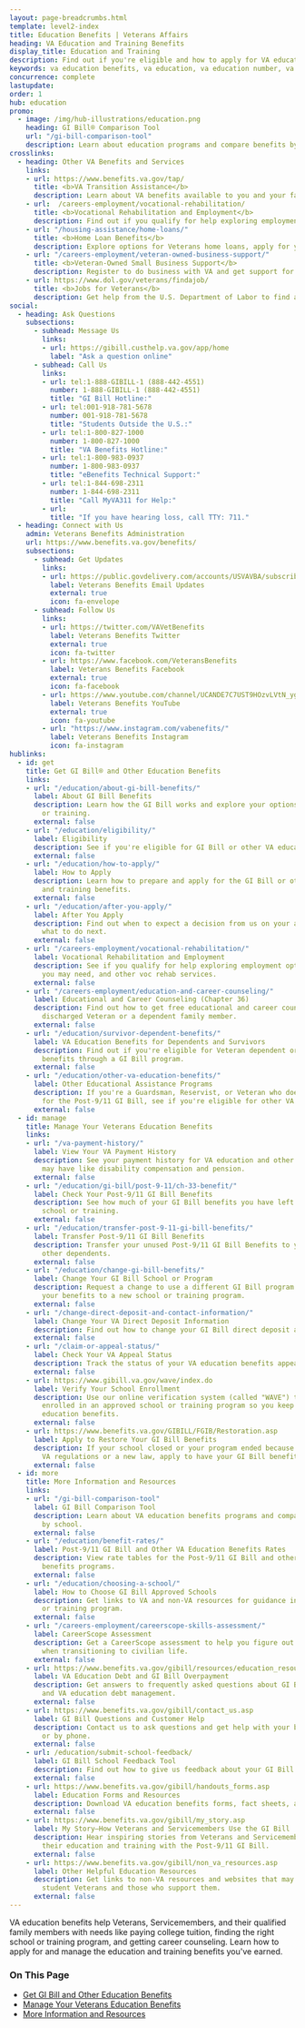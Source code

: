 ```yaml
---
layout: page-breadcrumbs.html
template: level2-index
title: Education Benefits | Veterans Affairs
heading: VA Education and Training Benefits
display_title: Education and Training
description: Find out if you're eligible and how to apply for VA education benefits for Veterans, Servicemembers, and their qualified family members. VA education and training benefits can help you pay for college tuition, find the right school or training program, get career counseling, and more.
keywords: va education benefits, va education, va education number, va education benefits number, va education phone number, va benefits education, veterans education benefits
concurrence: complete
lastupdate:
order: 1
hub: education
promo:
  - image: /img/hub-illustrations/education.png
    heading: GI Bill® Comparison Tool
    url: "/gi-bill-comparison-tool"
    description: Learn about education programs and compare benefits by school.
crosslinks:
  - heading: Other VA Benefits and Services
    links:
    - url: https://www.benefits.va.gov/tap/
      title: <b>VA Transition Assistance</b>
      description: Learn about VA benefits available to you and your family as you transition out of active-duty, National Guard, or Reserve service.
    - url:  /careers-employment/vocational-rehabilitation/
      title: <b>Vocational Rehabilitation and Employment</b>
      description: Find out if you qualify for help exploring employment options, any training you may need, and other voc rehab services.
    - url: "/housing-assistance/home-loans/"
      title: <b>Home Loan Benefits</b>
      description: Explore options for Veterans home loans, apply for your Certificate of Eligibility (COE), and get help if you're having trouble making your mortgage payments.
    - url: "/careers-employment/veteran-owned-business-support/"
      title: <b>Veteran-Owned Small Business Support</b>
      description: Register to do business with VA and get support for your Veteran-owned small business.
    - url: https://www.dol.gov/veterans/findajob/
      title: <b>Jobs for Veterans</b>
      description: Get help from the U.S. Department of Labor to find a job, get training, or explore career options.
social:
  - heading: Ask Questions
    subsections:
      - subhead: Message Us
        links:
        - url: https://gibill.custhelp.va.gov/app/home
          label: "Ask a question online"
      - subhead: Call Us
        links:
        - url: tel:1-888-GIBILL-1 (888-442-4551)
          number: 1-888-GIBILL-1 (888-442-4551)
          title: "GI Bill Hotline:"
        - url: tel:001-918-781-5678
          number: 001-918-781-5678
          title: "Students Outside the U.S.:"
        - url: tel:1-800-827-1000
          number: 1-800-827-1000
          title: "VA Benefits Hotline:"
        - url: tel:1-800-983-0937
          number: 1-800-983-0937
          title: "eBenefits Technical Support:"
        - url: tel:1-844-698-2311
          number: 1-844-698-2311
          title: "Call MyVA311 for Help:"
        - url:
          title: "If you have hearing loss, call TTY: 711."
  - heading: Connect with Us
    admin: Veterans Benefits Administration
    url: https://www.benefits.va.gov/benefits/
    subsections:
      - subhead: Get Updates
        links:
        - url: https://public.govdelivery.com/accounts/USVAVBA/subscriber/new
          label: Veterans Benefits Email Updates
          external: true
          icon: fa-envelope
      - subhead: Follow Us
        links:
        - url: https://twitter.com/VAVetBenefits
          label: Veterans Benefits Twitter
          external: true
          icon: fa-twitter
        - url: https://www.facebook.com/VeteransBenefits
          label: Veterans Benefits Facebook
          external: true
          icon: fa-facebook
        - url: https://www.youtube.com/channel/UCANDE7C7UST9HOzvLVtN_yg
          label: Veterans Benefits YouTube
          external: true
          icon: fa-youtube
        - url: "https://www.instagram.com/vabenefits/"
          label: Veterans Benefits Instagram
          icon: fa-instagram
hublinks:
  - id: get
    title: Get GI Bill® and Other Education Benefits
    links:
    - url: "/education/about-gi-bill-benefits/"
      label: About GI Bill Benefits
      description: Learn how the GI Bill works and explore your options to pay for school
        or training.
      external: false
    - url: "/education/eligibility/"
      label: Eligibility
      description: See if you're eligible for GI Bill or other VA education benefits.
      external: false
    - url: "/education/how-to-apply/"
      label: How to Apply
      description: Learn how to prepare and apply for the GI Bill or other VA education
        and training benefits.
      external: false
    - url: "/education/after-you-apply/"
      label: After You Apply
      description: Find out when to expect a decision from us on your application and
        what to do next.
      external: false
    - url: "/careers-employment/vocational-rehabilitation/"
      label: Vocational Rehabilitation and Employment
      description: See if you qualify for help exploring employment options, any training
        you may need, and other voc rehab services.
      external: false
    - url: "/careers-employment/education-and-career-counseling/"
      label: Educational and Career Counseling (Chapter 36)
      description: Find out how to get free educational and career counseling as a recently
        discharged Veteran or a dependent family member.
      external: false
    - url: "/education/survivor-dependent-benefits/"
      label: VA Education Benefits for Dependents and Survivors
      description: Find out if you're eligible for Veteran dependent or survivor education
        benefits through a GI Bill program.
      external: false
    - url: "/education/other-va-education-benefits/"
      label: Other Educational Assistance Programs
      description: If you're a Guardsman, Reservist, or Veteran who doesn't qualify
        for the Post-9/11 GI Bill, see if you're eligible for other VA education benefits.
      external: false
  - id: manage
    title: Manage Your Veterans Education Benefits
    links:
    - url: "/va-payment-history/"
      label: View Your VA Payment History
      description: See your payment history for VA education and other benefits you
        may have like disability compensation and pension.
      external: false
    - url: "/education/gi-bill/post-9-11/ch-33-benefit/"
      label: Check Your Post-9/11 GI Bill Benefits
      description: See how much of your GI Bill benefits you have left to help pay for
        school or training.
      external: false
    - url: "/education/transfer-post-9-11-gi-bill-benefits/"
      label: Transfer Post-9/11 GI Bill Benefits
      description: Transfer your unused Post-9/11 GI Bill Benefits to your spouse or
        other dependents.
      external: false
    - url: "/education/change-gi-bill-benefits/"
      label: Change Your GI Bill School or Program
      description: Request a change to use a different GI Bill program or to transfer
        your benefits to a new school or training program.
      external: false
    - url: "/change-direct-deposit-and-contact-information/"
      label: Change Your VA Direct Deposit Information
      description: Find out how to change your GI Bill direct deposit and contact information.
      external: false
    - url: "/claim-or-appeal-status/"
      label: Check Your VA Appeal Status
      description: Track the status of your VA education benefits appeal.
      external: false
    - url: https://www.gibill.va.gov/wave/index.do
      label: Verify Your School Enrollment
      description: Use our online verification system (called "WAVE") to confirm you're
        enrolled in an approved school or training program so you keep receiving your
        education benefits.
      external: false
    - url: https://www.benefits.va.gov/GIBILL/FGIB/Restoration.asp
      label: Apply to Restore Your GI Bill Benefits
      description: If your school closed or your program ended because of a change in
        VA regulations or a new law, apply to have your GI Bill benefits restored.
      external: false
  - id: more
    title: More Information and Resources
    links:
    - url: "/gi-bill-comparison-tool"
      label: GI Bill Comparison Tool
      description: Learn about VA education benefits programs and compare GI Bill benefits
        by school.
      external: false
    - url: "/education/benefit-rates/"
      label: Post-9/11 GI Bill and Other VA Education Benefits Rates
      description: View rate tables for the Post-9/11 GI Bill and other Veterans education
        benefits programs.
      external: false
    - url: "/education/choosing-a-school/"
      label: How to Choose GI Bill Approved Schools
      description: Get links to VA and non-VA resources for guidance in choosing a college
        or training program.
      external: false
    - url: "/careers-employment/careerscope-skills-assessment/"
      label: CareerScope Assessment
      description: Get a CareerScope assessment to help you figure out your career path
        when transitioning to civilian life.
      external: false
    - url: https://www.benefits.va.gov/gibill/resources/education_resources/debt_info.asp
      label: VA Education Debt and GI Bill Overpayment
      description: Get answers to frequently asked questions about GI Bill overpayments
        and VA education debt management.
      external: false
    - url: https://www.benefits.va.gov/gibill/contact_us.asp
      label: GI Bill Questions and Customer Help
      description: Contact us to ask questions and get help with your benefits online
        or by phone.
      external: false
    - url: /education/submit-school-feedback/
      label: GI Bill School Feedback Tool
      description: Find out how to give us feedback about your GI Bill school.
      external: false
    - url: https://www.benefits.va.gov/gibill/handouts_forms.asp
      label: Education Forms and Resources
      description: Download VA education benefits forms, fact sheets, and other resources.
      external: false
    - url: https://www.benefits.va.gov/gibill/my_story.asp
      label: My Story—How Veterans and Servicemembers Use the GI Bill
      description: Hear inspiring stories from Veterans and Servicemembers who’ve advanced
        their education and training with the Post-9/11 GI Bill.
      external: false
    - url: https://www.benefits.va.gov/gibill/non_va_resources.asp
      label: Other Helpful Education Resources
      description: Get links to non-VA resources and websites that may be useful to
        student Veterans and those who support them.
      external: false
---
```


<p class="va-introtext">
VA education benefits help Veterans, Servicemembers, and their qualified family members with needs like paying college tuition, finding the right school or training program, and getting career counseling. Learn how to apply for and manage the education and training benefits you've earned.
</p>

<h3>On This Page</h3>

<ul>
  <li><a href="#get">Get GI Bill and Other Education Benefits</a></li>
  <li><a href="#manage">Manage Your Veterans Education Benefits</a></li>
  <li><a href="#more">More Information and Resources</a></li>
</ul>
